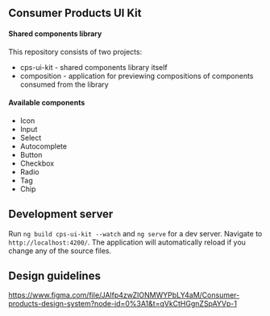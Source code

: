 ## Consumer Products UI Kit

#### Shared components library

This repository consists of two projects:

- cps-ui-kit - shared components library itself
- composition - application for previewing compositions of components consumed from the library

#### Available components

- Icon
- Input
- Select
- Autocomplete
- Button
- Checkbox
- Radio
- Tag
- Chip

## Development server

Run `ng build cps-ui-kit --watch` and `ng serve` for a dev server. Navigate to `http://localhost:4200/`. The application will automatically reload if you change any of the source files.

## Design guidelines

https://www.figma.com/file/JAlfp4zwZIONMWYPbLY4aM/Consumer-products-design-system?node-id=0%3A1&t=qVkCtHGgnZSpAYVp-1
